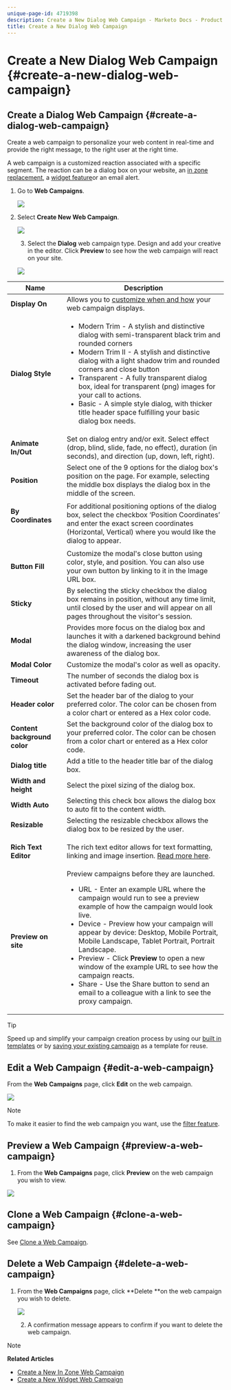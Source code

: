 ```yaml
---
unique-page-id: 4719398
description: Create a New Dialog Web Campaign - Marketo Docs - Product Documentation
title: Create a New Dialog Web Campaign
---
```


# Create a New Dialog Web Campaign {#create-a-new-dialog-web-campaign}

## Create a Dialog Web Campaign {#create-a-dialog-web-campaign}

Create a web campaign to personalize your web content in real-time and provide the right message, to the right user at the right time.

A web campaign is a customized reaction associated with a specific segment. The reaction can be a dialog box on your website, an [in zone replacement](create-a-new-in-zone-web-campaign.md), a [widget feature](create-a-new-widget-web-campaign.md)or an email alert.

1. Go to **Web Campaigns**.

   ![](assets/image2016-8-18-15-3a48-3a45.png)

1. Select **Create New Web Campaign**.

   ![](assets/image2016-11-4-10-3a58-3a32.png)

   3. Select the **Dialog** web campaign type. Design and add your creative in the editor. Click **Preview** to see how the web campaign will react on your site.

   ![](assets/new-3.png)

<table> 
 <thead> 
  <tr> 
   <th colspan="1" rowspan="1">Name</th> 
   <th colspan="1" rowspan="1">Description</th> 
  </tr> 
 </thead> 
 <tbody> 
  <tr> 
   <td colspan="1"><strong>Display On</strong></td> 
   <td colspan="1">Allows you to <a href="http://docs.marketo.com/display/DOCS/Set+How+Your+Web+Campaign+Displays" rel="nofollow">customize when and how</a> your web campaign displays.</td> 
  </tr> 
  <tr> 
   <td colspan="1" rowspan="1"><strong>Dialog Style</strong></td> 
   <td colspan="1" rowspan="1"> 
    <ul> 
     <li>Modern Trim - A stylish and distinctive dialog with semi-transparent black trim and rounded corners</li> 
     <li>Modern Trim II - A stylish and distinctive dialog with a light shadow trim and rounded corners and close button</li> 
     <li>Transparent - A fully transparent dialog box, ideal for transparent (png) images for your call to actions. </li> 
     <li>Basic - A simple style dialog, with thicker title header space fulfilling your basic dialog box needs.</li> 
    </ul></td> 
  </tr> 
  <tr> 
   <td colspan="1"><strong>Animate In/Out</strong></td> 
   <td colspan="1">Set on dialog entry and/or exit. Select effect (drop, blind, slide, fade, no effect), duration (in seconds), and direction (up, down, left, right).</td> 
  </tr> 
  <tr> 
   <td colspan="1" rowspan="1"><p><strong>Position</strong></p></td> 
   <td colspan="1" rowspan="1">Select one of the 9 options for the dialog box's position on the page. For example, selecting the middle box displays the dialog box in the middle of the screen.</td> 
  </tr> 
  <tr> 
   <td colspan="1" rowspan="1"><p><strong>By Coordinates</strong></p><p><br></p></td> 
   <td colspan="1" rowspan="1">For additional positioning options of the dialog box, select the checkbox ‘Position Coordinates’ and enter the exact screen coordinates (Horizontal, Vertical) where you would like the dialog to appear.</td> 
  </tr> 
  <tr> 
   <td colspan="1"><strong>Button Fill</strong></td> 
   <td colspan="1">Customize the modal's close button using color, style, and position. You can also use your own button by linking to it in the Image URL box.</td> 
  </tr> 
  <tr> 
   <td colspan="1"><strong>Sticky</strong></td> 
   <td colspan="1">By selecting the sticky checkbox the dialog box remains in position, without any time limit, until closed by the user and will appear on all pages throughout the visitor's session.</td> 
  </tr> 
  <tr> 
   <td colspan="1"><strong>Modal</strong></td> 
   <td colspan="1">Provides more focus on the dialog box and launches it with a darkened background behind the dialog window, increasing the user awareness of the dialog box.</td> 
  </tr> 
  <tr> 
   <td colspan="1"><strong>Modal Color</strong></td> 
   <td colspan="1">Customize the modal's color as well as opacity.</td> 
  </tr> 
  <tr> 
   <td colspan="1"><strong>Timeout </strong></td> 
   <td colspan="1">The number of seconds the dialog box is activated before fading out.</td> 
  </tr> 
  <tr> 
   <td colspan="1"><strong>Header color</strong></td> 
   <td colspan="1">Set the header bar of the dialog to your preferred color. The color can be chosen from a color chart or entered as a Hex color code. </td> 
  </tr> 
  <tr> 
   <td colspan="1"><strong>Content background color </strong></td> 
   <td colspan="1">Set the background color of the dialog box to your preferred color. The color can be chosen from a color chart or entered as a Hex color code. </td> 
  </tr> 
  <tr> 
   <td colspan="1"><strong>Dialog title</strong></td> 
   <td colspan="1">Add a title to the header title bar of the dialog box.</td> 
  </tr> 
  <tr> 
   <td colspan="1"><strong>Width and height</strong></td> 
   <td colspan="1">Select the pixel sizing of the dialog box.</td> 
  </tr> 
  <tr> 
   <td colspan="1"><strong>Width Auto</strong></td> 
   <td colspan="1">Selecting this check box allows the dialog box to auto fit to the content width.</td> 
  </tr> 
  <tr> 
   <td colspan="1"><strong>Resizable </strong></td> 
   <td colspan="1">Selecting the resizable checkbox allows the dialog box to be resized by the user.</td> 
  </tr> 
  <tr> 
   <td colspan="1"><strong>Rich Text Editor</strong></td> 
   <td colspan="1"><p>The rich text editor allows for text formatting, linking and image insertion. <a href="using-the-web-personalization-rich-text-editor.md">Read more here</a>.</p></td> 
  </tr> 
  <tr> 
   <td colspan="1"><strong>Preview on site</strong></td> 
   <td colspan="1">Preview campaigns before they are launched.<br> 
    <ul> 
     <li>URL - Enter an example URL where the campaign would run to see a preview example of how the campaign would look live.</li> 
     <li>Device - Preview how your campaign will appear by device: Desktop, Mobile Portrait, Mobile Landscape, Tablet Portrait, Portrait Landscape.<br></li> 
     <li>Preview - Click <strong>Preview </strong>to open a new window of the example URL to see how the campaign reacts. </li> 
     <li>Share - Use the Share button to send an email to a colleague with a link to see the proxy campaign.</li> 
    </ul></td> 
  </tr> 
 </tbody> 
</table>

   >[!TIP]
   >
   >Speed up and simplify your campaign creation process by using our [built in templates](../../../product-docs/web-personalization/using-templates/using-templates-to-create-web-campaigns.md) or by [saving your existing campaign](../../../product-docs/web-personalization/using-templates/using-templates-to-create-web-campaigns.md) as a template for reuse.

   ## Edit a Web Campaign {#edit-a-web-campaign}

   From the **Web** **Campaigns** page, click **Edit** on the web campaign.

   ![](assets/image2016-11-4-11-3a6-3a19.png)

   >[!NOTE]
   >
   >To make it easier to find the web campaign you want, use the [filter feature](filter-web-campaigns.md).

   ## Preview a Web Campaign {#preview-a-web-campaign}

   1. From the **Web Campaigns** page, click **Preview** on the web campaign you wish to view.

   ![](assets/image2016-11-4-11-3a8-3a58.png)

   ## Clone a Web Campaign {#clone-a-web-campaign}

   See [Clone a Web Campaign](clone-a-web-campaign.md).

   ## Delete a Web Campaign {#delete-a-web-campaign}

1. From the **Web Campaigns** page, click **Delete **on the web campaign you wish to delete.

   ![](assets/web-campaigns-1-delete-hand.png)

   2. A confirmation message appears to confirm if you want to delete the web campaign.

>[!NOTE]
>
>**Related Articles**
>
>* [Create a New In Zone Web Campaign](create-a-new-in-zone-web-campaign.md)
>* [Create a New Widget Web Campaign](create-a-new-widget-web-campaign.md)
>

